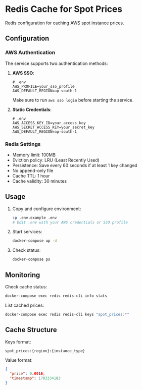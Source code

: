 # Redis Cache for Spot Prices

Redis configuration for caching AWS spot instance prices.

## Configuration

### AWS Authentication

The service supports two authentication methods:

1. **AWS SSO**:
   ```env
   # .env
   AWS_PROFILE=your_sso_profile
   AWS_DEFAULT_REGION=ap-south-1
   ```
   Make sure to run `aws sso login` before starting the service.

2. **Static Credentials**:
   ```env
   # .env
   AWS_ACCESS_KEY_ID=your_access_key
   AWS_SECRET_ACCESS_KEY=your_secret_key
   AWS_DEFAULT_REGION=ap-south-1
   ```

### Redis Settings
- Memory limit: 100MB
- Eviction policy: LRU (Least Recently Used)
- Persistence: Save every 60 seconds if at least 1 key changed
- No append-only file
- Cache TTL: 1 hour
- Cache validity: 30 minutes

## Usage

1. Copy and configure environment:
   ```bash
   cp .env.example .env
   # Edit .env with your AWS credentials or SSO profile
   ```

2. Start services:
   ```bash
   docker-compose up -d
   ```

3. Check status:
   ```bash
   docker-compose ps
   ```

## Monitoring

Check cache status:
```bash
docker-compose exec redis redis-cli info stats
```

List cached prices:
```bash
docker-compose exec redis redis-cli keys "spot_prices:*"
```

## Cache Structure

Keys format:
```
spot_prices:{region}:{instance_type}
```

Value format:
```json
{
  "price": 0.0016,
  "timestamp": 1703334183
}
